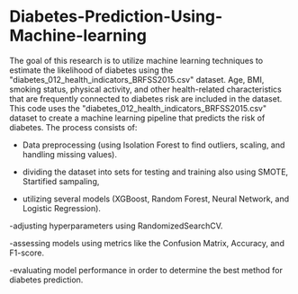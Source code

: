 # Diabetes-Prediction-Using-Machine-learning
The goal of this research is to utilize machine learning techniques to estimate the likelihood of diabetes using the "diabetes_012_health_indicators_BRFSS2015.csv" dataset.  Age, BMI, smoking status, physical activity, and other health-related characteristics that are frequently connected to diabetes risk are included in the dataset.
This code uses the "diabetes_012_health_indicators_BRFSS2015.csv" dataset to create a machine learning pipeline that predicts the risk of diabetes.
 The process consists of:

- Data preprocessing (using Isolation Forest to find outliers, scaling, and handling missing values).

- dividing the dataset into sets for testing and training also using SMOTE, Startified sampaling,

- utilizing several models (XGBoost, Random Forest, Neural Network, and Logistic Regression).

-adjusting hyperparameters using RandomizedSearchCV.

-assessing models using metrics like the Confusion Matrix, Accuracy, and F1-score.

-evaluating model performance in order to determine the best method for diabetes prediction.
